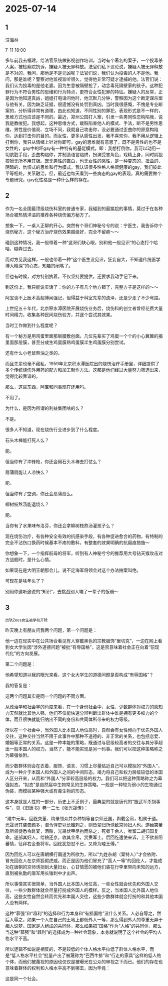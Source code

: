# 2025-07-14

## 1

汪海林

7-11 18:00

多年前我去福建，给法官系统做影视创作培训，当时有个著名的案子，一个投毒杀人案，被检察院抗诉，嫌疑人被无罪释放。法官们私下议论说，嫌疑人被无罪释放是不对的，我问，那他是不是元凶呢？法官们说，我们认为投毒的人不是他。我问，那是谁呢？警察对他监视监听很久，觉得他非常可疑才逮捕的他。法官们说：我们认为投毒的是他老婆。因为生意被隔壁抢了，动念毒死隔壁家的孩子。这种犯罪行为不符合男性的思维和行为特点，更符合女性犯罪的特征。嫌疑人的反常，正是因为他知道真凶，姐姐打电话问他时，他沉默几分钟，警察因为这个断定谋杀案与他有关。因为缺乏证据，很遗憾没有处罚到真凶。当时我很感慨，不愧是专业断案的，分析得非常有道理，由此也知道，不同性别的罪犯，表现形式是不一样的，思维方式也应该是不同的。最近，郑州公园打人案，引发一些男同性恋构陷我，说我是教唆犯。我想起，这种思维方式，栽赃陷害他人的模式、手法，断不是男性思维，男性是价值观、立场不同，我就自己攻击你，没必要通过歪曲你的原意构陷你，达到打击你的目的。而女性，更多从感性出发，我不喜欢你，我不用从逻辑上打倒你，我只从情绪上针对你即可。gay的思维就有意思了，既不是男性的也不是女性的，gay中的坏gay有一种特有的基佬模式，即：我想打倒你，我可以动用一切肮脏手段，歪曲构陷你，并制造语言陷阱，扮演受害角色，戏精上身，同时阴狠狡猾无所不用其极。既无男性的直白，也无女性的感性，是一种变态的、扭曲的、阴暗的、仇恨式的思维和行为模式。我认识很多性格人格很健康的gay，我们彼此平等相处，关系融洽，但，最近也每天看到一些病态的gay的表现，真的需要做个专题研究，gay化性格是一种什么样的存在。

## 2

作为一名全国最顶级烧伤科室的普通专家，我碰到的最尴尬的事情，莫过于在各种场合被热情洋溢的推荐各种烧伤偏方秘方了。

想象一下，一桌人正聊的开心。突然有个哥们神秘兮兮的说：宁医生，我告诉你个烧伤秘方，这个秘方治疗烧伤效果超级好，完全不留疤～～

碰到这种情况，我一般带着一种“这哥们缺心眼，别和他一般见识”的心态打个哈哈，糊弄过去。

而对方见我这样，一般也带着一种“这个医生没见识，狂妄自大，不知道传统医学博大精深”的心态，知趣的闭嘴了。

但也有时候，对方特别执着，不仅坚持要提供，还要求我动手记下来。

到这份上，我只能说实话了：你的方子有几个地方错了，完整方子是这样的～～

阿宝谈不上医术高超博闻强记，但得益于科室先辈的遗泽，还是少走了不少弯路。

上世纪五十年代，北京积水潭医院开展烧伤业务后，烧伤科的创立者曾经花费大量时间精力，收集各种民间烧伤验方，并逐个尝试其效果。

当时工作做到什么程度呢？

有一个秘方是用鸡蛋里面那层膜敷创面。几位先辈买了鸡蛋一个个的小心翼翼的揭里面那层膜，甚至分成生鸡蛋膜熟鸡蛋膜半生鸡蛋膜分别尝试。

还有什么小老鼠熬油之类的。

而且先辈也毫不藏私，1959年北京积水潭医院出的烧伤治疗手册里，详细提供了多个传统烧伤外用药的配方和加工制作方法。这都是他们经过大量努力筛选出来，觉得比较靠谱的。

那么，这些东西，阿宝和同事现在还用吗。

不用了。

为什么，是因为所谓的利益集团啥的么？

不是。

很多人不知道，现在烧伤行业进步到了什么程度。

石头木棒能打死人么？

能。

但当你有了冲锋枪，你还会用石头木棒去打仗么？

扇蒲扇能让人凉快么？

能。

但当你有了空调，你还会扇蒲扇么。

柳树枝熬汤能退烧么？

能。

当你有了水果味布洛芬，你还会拿柳树枝熬汤灌孩子么？

现在烧伤治疗，有各种安全有效的抗感染手段，有各种促进愈合的药物，有特制的完全不沾伤口换药时候基本不疼的敷料，有整套的效果明确的抗瘢痕措施～

你想象一下，一个指挥航母的将军，听到有人神秘兮兮的推荐用大号钻天猴攻击对方战舰时，是什么心情。

如果现在是大明王朝那会儿，说不定海军将领会对这个办法拍案叫绝。

可现在是啥年头了？

别用你道听途说的“知识”，去挑战别人端了一辈子的饭碗～

## 3

`出轨Zeus女生被学校开除`

昨天晚上有朋友问我两个问题，第一个问题是：

他一边在现实中在公共场合看见有人穿戴黑色的宗教服饰“里切克”，一边在网上看到女大学生因“涉外道德问题”被批“有辱国格”，这是否意味着社会正在向着“前现代化”的方向发展。

第二个问题是：

他希望知道以我的眼光来看，这个女大学生的道德问题是否构成“有辱国格”？

我的答复是：

这两个问题其实是同一个问题的不同方面。

从政治学和社会学的角度来看，在一个身份社会中，女性、少数群体对权力的感知力天然就比其他人强，他们不仅能快速分辨判断出群体中谁是拥有更多权力的个体，而且很快就能归纳出不同的身份和共同体所带来的权力等级。

所以在一个社会中，当外国人比本国人地位高时，自然会有女性倾向于优先外国人交往，这种交往当然不限于此事件中那种不道德的、非正常的关系，也包括恋爱、婚姻等正常的关系。这是一种本能的策略，既通过与层级较高者的交往与其分享超出一般本国人的权力。当然了，能不能实现是另一码事。我们可以把这种策略称之为幕强依附。

而少数群体则会在衣着、服饰、语言、习惯上尽量贴近自己可以模拟的“外国人”，成为一种介于本国人和外国人之间的中间形态，竭力将自己和权力层级较低的本国人区分开来，从而和“外国人”分享较高层级的权力。我们可以把这种策略称之为幕强拟态。“拟态”是自然届中生物常见的生存策略，一般是一种较为弱小的生物通过伪装，而模拟某种强大或有毒生物的形态。

这本身就是人性的一部分，历史上不乏例子，最典型的就是唐代的“振武军杀胡事件”，见《旧唐书》卷一二七《张光晟传》：

“建中元年，回纥突董、梅录领众并杂种胡等自京师还国，舆载金帛，相属于道。光晟讶其装橐颇多，潜令驿吏以长锥刺之，则皆辇归所诱致京师妇人也。遂绐突董及所领徒悉令赴宴，酒酣，光晟伏甲尽拘而杀之，死者千余人，唯留二胡归国复命。遂部其妇人，给粮还京，收其金帛，赏赉军士。后回纥遣使来诉，上不欲甚阻蕃情，征拜右金吾将军。回纥犹怨怼不已，又降为睦王傅。”

因为回纥人可以在唐朝横行霸道为所欲为，所以“九姓杂胡（粟特人）”才会依附、冒充回纥人在京师狐假虎威。而正是因为他们冒充了“高人一等”的回纥人，才能成功在唐朝的京师诱拐到大量妇女，心甘情愿的被他们装在行李里带向未知的远方，直到被执勤的唐军用长锥刺中才出声。

所以事情其实很简单，当外国人比本国人地位高，一些女性就会优先和外国人交往，一些少数群体就会尽量打扮成外国人的模样。反之，当本国人比外国人地位高，这些女性自然会转而优先和本国人交往，这些少数群体就会打扮的和其他本国人没有两样。

这种“慕强”和“趋利”的选择和行为本身和“有损国格”没什么关系。人必自辱之，然后人辱之，如果一个人在自己的土地上都低外人一等，那么得到外人的尊重无异于痴人说梦。国家是人组成的共同体，那么如果把“国格”作为“人格”的共同体，那么当这种“慕强”和“趋利”的选择成为一种社会现象，本身就说明了这个社会的平均人格水平不高。

所以逻辑不如说是相反的，不是较低的个体人格水平拉低了群体人格水平，而是“低人格水平社会”批量产出了被蔑称为“巴西牛排”和“行走的家具”这样的低人格个体，而他们被蔑视的原因也仅仅是被曝光在公众的审视之下而已。他们的存在也意味着群体的权利和人格水平高不到哪去，因为毕竟：

这是同一个社会。

